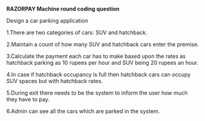 **RAZORPAY Machine round coding question**


Design a car parking application

  1.There are two categories of cars: SUV and hatchback.

  2.Maintain a count of how many SUV and hatchback cars enter the premise.

  3.Calculate the payment each car has to make based upon the rates as hatchback parking as 10 rupees per hour and SUV being 20 rupees an hour.

  4.In case if hatchback occupancy is full then hatchback cars can occupy SUV spaces but with hatchback rates.

  5.During exit there needs to be the system to inform the user how much they have to pay.

  6.Admin can see all the cars which are parked in the system.